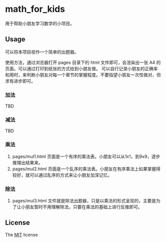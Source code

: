 # math_for_kids

用于帮助小朋友学习数学的小项目。

## Usage

可以将本项目视作一个简单的出题器。

使用方法，通过浏览器打开 pages 目录下的 html 文件即可，会渲染出一张 A4 的页面。可以通过打印到纸张的方式给到小朋友做。
可以自行记录小朋友的正确率和用时，来判断小朋友对每一个章节的掌握程度。不要指望小朋友一次性做对，但求有进步即可。

### 加法

TBD
### 减法

TBD
### 乘法

1. pages/mul1.html 页面是一个有序的乘法表。小朋友可以从1x1，到9x9，逐步推理出结果来。
2. pages/mul2.html 页面是一个乱序的乘法表。小朋友在有序乘法上如果掌握得较好，就可以通过乱序的方式来让小朋友加深记忆。

### 除法

1. pages/mul3.html 文件就是除法出题器，只是以乘法的形式呈现的，主要是为了让小朋友暂时不用理解除法，只要在乘法的基础上进行反推即可。

## License
The [MIT](./LICENSE) license